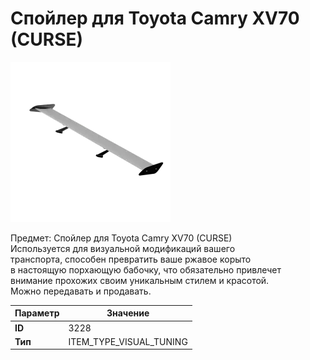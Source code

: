 # Спойлер для Toyota Camry XV70 (CURSE)

![Item Image](../img/3228.webp?raw=true)

Предмет: Спойлер для Toyota Camry XV70 (CURSE)<br>Используется для визуальной модификаций вашего<br>транспорта, способен превратить ваше ржавое корыто<br>в настоящую порхающую бабочку, что обязательно привлечет<br>внимание прохожих своим уникальным стилем и красотой.<br>Можно передавать и продавать.


| Параметр | Значение |
|----------|----------|
| **ID** | 3228 |
| **Тип** | ITEM_TYPE_VISUAL_TUNING |

